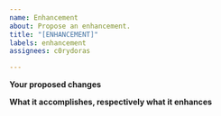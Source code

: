 ```yaml
---
name: Enhancement
about: Propose an enhancement.
title: "[ENHANCEMENT]"
labels: enhancement
assignees: c0rydoras

---
```


**Your proposed changes**

**What it accomplishes, respectively what it enhances**
